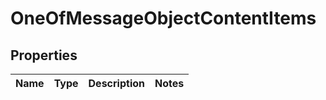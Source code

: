 # OneOfMessageObjectContentItems

## Properties
Name | Type | Description | Notes
------------ | ------------- | ------------- | -------------
